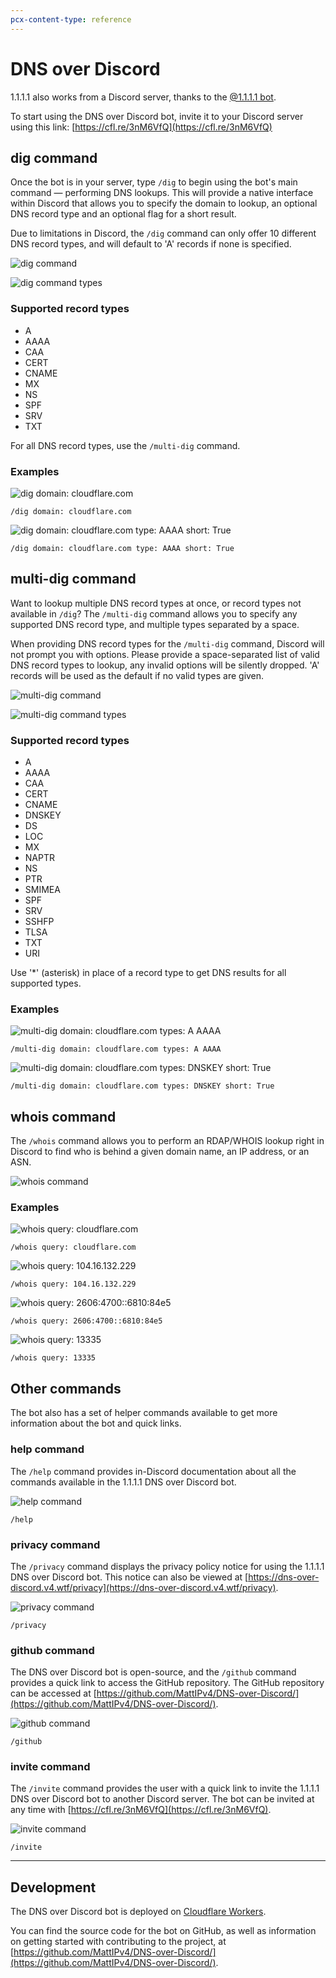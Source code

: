 ```yaml
---
pcx-content-type: reference
---
```


# DNS over Discord

1.1.1.1 also works from a Discord server, thanks to the [@1.1.1.1 bot](https://cfl.re/3nM6VfQ).

To start using the DNS over Discord bot, invite it to your Discord server using this link: [https://cfl.re/3nM6VfQ](https://cfl.re/3nM6VfQ)

## dig command

Once the bot is in your server, type `/dig` to begin using the bot's main command — performing DNS lookups.
This will provide a native interface within Discord that allows you to specify the domain to lookup, an optional DNS record type and an optional flag for a short result.

Due to limitations in Discord, the `/dig` command can only offer 10 different DNS record types, and will default to 'A' records if none is specified.

<div class="medium-img">

![dig command](../static/dns-over-discord/dig-command.png)

![dig command types](../static/dns-over-discord/dig-command-types.png)

</div>

### Supported record types

*   A
*   AAAA
*   CAA
*   CERT
*   CNAME
*   MX
*   NS
*   SPF
*   SRV
*   TXT

For all DNS record types, use the `/multi-dig` command.

### Examples

<div class="medium-img">

![dig domain: cloudflare.com](../static/dns-over-discord/dig-command-example-1.png)

`/dig domain: cloudflare.com`

![dig domain: cloudflare.com type: AAAA short: True](../static/dns-over-discord/dig-command-example-2.png)

`/dig domain: cloudflare.com type: AAAA short: True`

</div>

## multi-dig command

Want to lookup multiple DNS record types at once, or record types not available in `/dig`?
The `/multi-dig` command allows you to specify any supported DNS record type, and multiple types separated by a space.

When providing DNS record types for the `/multi-dig` command, Discord will not prompt you with options.
Please provide a space-separated list of valid DNS record types to lookup, any invalid options will be silently dropped.
'A' records will be used as the default if no valid types are given.

![multi-dig command](../static/dns-over-discord/multi-dig-command.png)

![multi-dig command types](../static/dns-over-discord/multi-dig-command-types.png)

### Supported record types

*   A
*   AAAA
*   CAA
*   CERT
*   CNAME
*   DNSKEY
*   DS
*   LOC
*   MX
*   NAPTR
*   NS
*   PTR
*   SMIMEA
*   SPF
*   SRV
*   SSHFP
*   TLSA
*   TXT
*   URI

Use '\*' (asterisk) in place of a record type to get DNS results for all supported types.

### Examples

![multi-dig domain: cloudflare.com types: A AAAA](../static/dns-over-discord/multi-dig-command-example-1.png)

`/multi-dig domain: cloudflare.com types: A AAAA`

![multi-dig domain: cloudflare.com types: DNSKEY short: True](../static/dns-over-discord/multi-dig-command-example-2.png)

`/multi-dig domain: cloudflare.com types: DNSKEY short: True`

## whois command

The `/whois` command allows you to perform an RDAP/WHOIS lookup right in Discord to find who is behind a given domain name, an IP address, or an ASN.

![whois command](../static/dns-over-discord/whois-command.png)

### Examples

![whois query: cloudflare.com](../static/dns-over-discord/whois-command-example-1.png)

`/whois query: cloudflare.com`

![whois query: 104.16.132.229](../static/dns-over-discord/whois-command-example-2.png)

`/whois query: 104.16.132.229`

![whois query: 2606:4700::6810:84e5](../static/dns-over-discord/whois-command-example-3.png)

`/whois query: 2606:4700::6810:84e5`

![whois query: 13335](../static/dns-over-discord/whois-command-example-4.png)

`/whois query: 13335`

## Other commands

The bot also has a set of helper commands available to get more information about the bot and quick links.

### help command

The `/help` command provides in-Discord documentation about all the commands available in the 1.1.1.1 DNS over Discord bot.

![help command](../static/dns-over-discord/help-command.png)

`/help`

### privacy command

The `/privacy` command displays the privacy policy notice for using the 1.1.1.1 DNS over Discord bot.
This notice can also be viewed at [https://dns-over-discord.v4.wtf/privacy](https://dns-over-discord.v4.wtf/privacy).

![privacy command](../static/dns-over-discord/privacy-command.png)

`/privacy`

### github command

The DNS over Discord bot is open-source, and the `/github` command provides a quick link to access the GitHub repository.
The GitHub repository can be accessed at [https://github.com/MattIPv4/DNS-over-Discord/](https://github.com/MattIPv4/DNS-over-Discord/).

![github command](../static/dns-over-discord/github-command.png)

`/github`

### invite command

The `/invite` command provides the user with a quick link to invite the 1.1.1.1 DNS over Discord bot to another Discord server.
The bot can be invited at any time with [https://cfl.re/3nM6VfQ](https://cfl.re/3nM6VfQ).

![invite command](../static/dns-over-discord/invite-command.png)

`/invite`

---

## Development

The DNS over Discord bot is deployed on [Cloudflare Workers](https://workers.cloudflare.com/).

You can find the source code for the bot on GitHub, as well as information on getting started with contributing to the project, at [https://github.com/MattIPv4/DNS-over-Discord/](https://github.com/MattIPv4/DNS-over-Discord/).